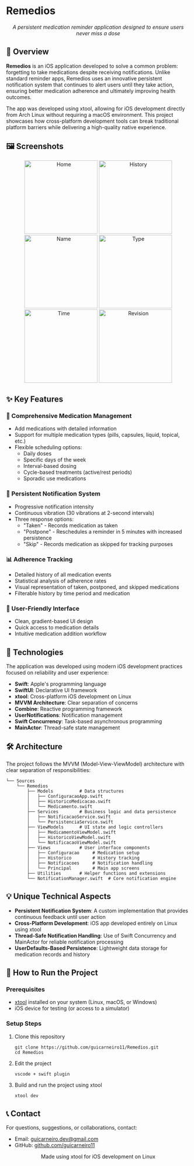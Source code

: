 # Remedios

<div align="center">

*A persistent medication reminder application designed to ensure users never miss a dose*
</div>

## 📌 Overview

**Remedios** is an iOS application developed to solve a common problem: forgetting to take medications despite receiving notifications. Unlike standard reminder apps, Remedios uses an innovative persistent notification system that continues to alert users until they take action, ensuring better medication adherence and ultimately improving health outcomes.

The app was developed using xtool, allowing for iOS development directly from Arch Linux without requiring a macOS environment. This project showcases how cross-platform development tools can break traditional platform barriers while delivering a high-quality native experience.

## 🖼️ Screenshots

<div align="center">
<img src="https://i.imgur.com/jq0dldI.png" alt="Home" width="200"/>
<img src="https://i.imgur.com/4QD1TqS.png" alt="History" width="200"/>
<img src="https://i.imgur.com/MZqokYR.png" alt="Name" width="200"/>
<img src="https://i.imgur.com/aZoCrsA.png" alt="Type" width="200"/>
<img src="https://i.imgur.com/Yv2EPiY.png" alt="Time" width="200"/>
<img src="https://i.imgur.com/btNPP5Q.png" alt="Revision" width="200"/>
</div>

## ✨ Key Features

### 💊 Comprehensive Medication Management
- Add medications with detailed information
- Support for multiple medication types (pills, capsules, liquid, topical, etc.)
- Flexible scheduling options:
  * Daily doses
  * Specific days of the week
  * Interval-based dosing
  * Cycle-based treatments (active/rest periods)
  * Sporadic use medications

### 🔔 Persistent Notification System
- Progressive notification intensity
- Continuous vibration (30 vibrations at 2-second intervals)
- Three response options:
  * "Taken" - Records medication as taken
  * "Postpone" - Reschedules a reminder in 5 minutes with increased persistence
  * "Skip" - Records medication as skipped for tracking purposes

### 📊 Adherence Tracking
- Detailed history of all medication events
- Statistical analysis of adherence rates
- Visual representation of taken, postponed, and skipped medications
- Filterable history by time period and medication

### 👤 User-Friendly Interface
- Clean, gradient-based UI design
- Quick access to medication details
- Intuitive medication addition workflow

## 🔧 Technologies

The application was developed using modern iOS development practices focused on reliability and user experience:

- **Swift**: Apple's programming language
- **SwiftUI**: Declarative UI framework
- **xtool**: Cross-platform iOS development on Linux
- **MVVM Architecture**: Clear separation of concerns
- **Combine**: Reactive programming framework
- **UserNotifications**: Notification management
- **Swift Concurrency**: Task-based asynchronous programming
- **MainActor**: Thread-safe state management

## 🛠️ Architecture

The project follows the MVVM (Model-View-ViewModel) architecture with clear separation of responsibilities:

```
└── Sources
    └── Remedios
        ├── Models          # Data structures
        │   ├── ConfiguracaoApp.swift  
        │   ├── HistoricoMedicacao.swift
        │   └── Medicamento.swift
        ├── Services        # Business logic and data persistence
        │   ├── NotificacaoService.swift
        │   └── PersistenciaService.swift
        ├── ViewModels      # UI state and logic controllers
        │   ├── MedicamentoViewModel.swift
        │   ├── HistoricoViewModel.swift
        │   └── NotificacaoViewModel.swift
        ├── Views           # User interface components
        │   ├── Configuracao     # Medication setup
        │   ├── Historico        # History tracking
        │   ├── Notificacoes     # Notification handling
        │   └── Principal        # Main app screens
        ├── Utilities       # Helper functions and extensions
        └── NotificationManager.swift  # Core notification engine
```

## 💡 Unique Technical Aspects

- **Persistent Notification System**: A custom implementation that provides continuous feedback until user action
- **Cross-Platform Development**: iOS app developed entirely on Linux using xtool
- **Thread-Safe Notification Handling**: Use of Swift Concurrency and MainActor for reliable notification processing
- **UserDefaults-Based Persistence**: Lightweight data storage for medication records and history

## 🚀 How to Run the Project

### Prerequisites
- [xtool](https://github.com/xtool-org/xtool) installed on your system (Linux, macOS, or Windows)
- iOS device for testing (or access to a simulator)

### Setup Steps
1. Clone this repository
   ```
   git clone https://github.com/guicarneiro11/Remedios.git
   cd Remedios
   ```

2. Edit the project
   ```
   vscode + swift plugin
   ```

3. Build and run the project using xtool
   ```
   xtool dev
   ```

## 📞 Contact

For questions, suggestions, or collaborations, contact:

- Email: guicarneiro.dev@gmail.com
- GitHub: [github.com/guicarneiro11](https://github.com/guicarneiro11)

<div align="center">
<p>Made using xtool for iOS development on Linux</p>
</div>
